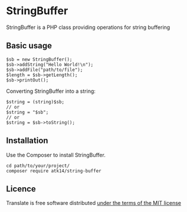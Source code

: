 StringBuffer
============

StringBuffer is a PHP class providing operations for string buffering

Basic usage
-----------

    $sb = new StringBuffer();
    $sb->addString("Hello World!\n");
    $sb->addFile("path/to/file");
    $length = $sb->getLength();
    $sb->printOut();

Converting StringBuffer into a string:

    $string = (string)$sb;
    // or
    $string = "$sb";
    // or
    $string = $sb->toString();

Installation
------------

Use the Composer to install StringBuffer.

    cd path/to/your/project/
    composer require atk14/string-buffer

Licence
-------

Translate is free software distributed [under the terms of the MIT license](http://www.opensource.org/licenses/mit-license)
